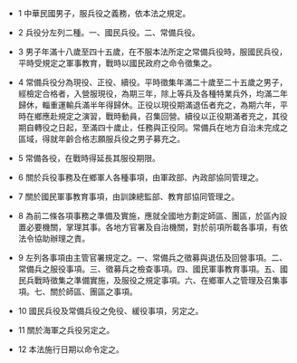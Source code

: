 * 1 中華民國男子，服兵役之義務，依本法之規定。

* 2 兵役分左列二種。一、國民兵役。二、常備兵役。

* 3 男子年滿十八歲至四十五歲，在不服本法所定之常備兵役時，服國民兵役，平時受規定之軍事教育，戰時以國民政府之命令徵集之。

* 4 常備兵役分為現役、正役、續役。平時徵集年滿二十歲至二十五歲之男子，經檢定合格者，入營服現役，為期三年，除上等兵及各種特業兵外，均滿二年歸休，輜重運輸兵滿半年得歸休。正役以現役期滿退伍者充之，為期六年，平時在鄉應赴規定之演習，戰時動員，召集回營。續役以正役期滿者充之，其役期自轉役之日起，至滿四十歲止，任務與正役同。常備兵在地方自治未完成之區域，得就年齡合格志願服兵役之男子募充之。

* 5 常備各役，在戰時得延長其服役期限。

* 6 關於兵役事務及在鄉軍人各種事項，由軍政部、內政部協同管理之。

* 7 關於國民軍事教育事項，由訓諫總監部、教育部協同管理之。

* 8 為前二條各項事務之準備及實施，應就全國地方劃定師區、團區，於區內設置必要機關，掌理其事。各地方官署及自治機關，對於前項所載各事項，有依法令協助辦理之責。

* 9 左列各事項由主管官署規定之。一、常備兵之徵募與退伍及回營事項。二、常備兵之服役事項。三、徵募兵之檢查事項。四、國民軍事教育事項。五、國民兵戰時徵集之準備實施，及服役之規定事項。六、在鄉軍人之管理及召集事項。七、關於師區、團區之事項。

* 10 國民兵役及常備兵役之免役、緩役事項，另定之。

* 11 關於海軍之兵役另定之。

* 12 本法施行日期以命令定之。

